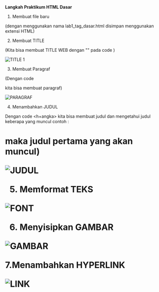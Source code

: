 **Langkah Praktikum HTML Dasar**

1. Membuat file baru

(dengan menggunakan nama lab1_tag_dasar.html disimpan menggunakan extensi HTML)

2. Membuat TITLE

(Kita bisa membuat TITLE WEB dengan "<title> </title>" pada code )

![TITLE 1](https://user-images.githubusercontent.com/56239989/112272449-ca3b1580-8cae-11eb-8642-3da26074c6c7.jpg)

3. Membuat Paragraf

(Dengan code <p> kita bisa membuat paragraf)
  
![PARAGRAF](https://user-images.githubusercontent.com/56239989/112272571-f8b8f080-8cae-11eb-9236-084f1148d8ed.jpg)

4. Menambahkan JUDUL

Dengan code <h+angka> kita bisa membuat judul dan mengetahui judul keberapa yang muncul contoh : <h1> maka judul pertama yang akan muncul)
  
![JUDUL](https://user-images.githubusercontent.com/56239989/112272715-1f772700-8caf-11eb-9d5b-e7967dbc207e.jpg)

5. Memformat TEKS

![FONT](https://user-images.githubusercontent.com/56239989/112273068-81379100-8caf-11eb-9f39-f3d3d3d51c48.jpg)

6. Menyisipkan GAMBAR

![GAMBAR](https://user-images.githubusercontent.com/56239989/112273203-a88e5e00-8caf-11eb-8f1d-b3abbdbab56f.jpg)

7.Menambahkan HYPERLINK

![LINK](https://user-images.githubusercontent.com/56239989/112273374-dc698380-8caf-11eb-9f06-0e025514a6f9.jpg)
